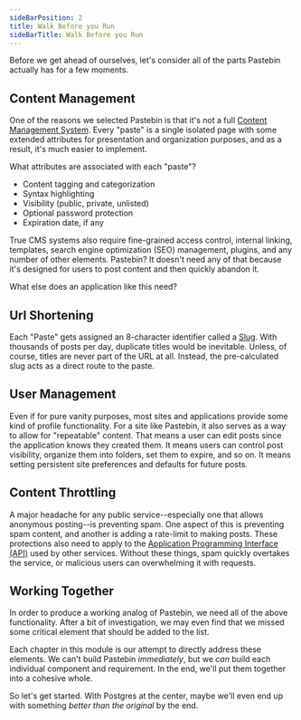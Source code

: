 ```yaml
---
sideBarPosition: 2
title: Walk Before you Run
sideBarTitle: Walk Before you Run
---
```


Before we get ahead of ourselves, let's consider all of the parts Pastebin actually has for a few moments.

## Content Management

One of the reasons we selected Pastebin is that it's not a full [Content Management System](https://en.wikipedia.org/wiki/Content_management_system). Every "paste" is a single isolated page with some extended attributes for presentation and organization purposes, and as a result, it's much easier to implement.

What attributes are associated with each "paste"?

* Content tagging and categorization
* Syntax highlighting
* Visibility (public, private, unlisted)
* Optional password protection
* Expiration date, if any

True CMS systems also require fine-grained access control, internal linking, templates, search engine optimization (SEO) management, plugins, and any number of other elements. Pastebin? It doesn't need any of that because it's designed for users to post content and then quickly abandon it.

What else does an application like this need?

## Url Shortening

Each "Paste" gets assigned an 8-character identifier called a [Slug](https://en.wikipedia.org/wiki/Clean_URL#Slug). With thousands of posts per day, duplicate titles would be inevitable. Unless, of course, titles are never part of the URL at all. Instead, the pre-calculated slug acts as a direct route to the paste.

## User Management

Even if for pure vanity purposes, most sites and applications provide some kind of profile functionality. For a site like Pastebin, it also serves as a way to allow for "repeatable" content. That means a user can edit posts since the application knows they created them. It means users can control post visibility, organize them into folders, set them to expire, and so on. It means setting persistent site preferences and defaults for future posts.

## Content Throttling

A major headache for any public service--especially one that allows anonymous posting--is preventing spam. One aspect of this is preventing spam content, and another is adding a rate-limit to making posts. These protections also need to apply to the [Application Programming Interface (API)](https://en.wikipedia.org/wiki/API) used by other services. Without these things, spam quickly overtakes the service, or malicious users can overwhelming it with requests.

## Working Together

In order to produce a working analog of Pastebin, we need all of the above functionality. After a bit of investigation, we may even find that we missed some critical element that should be added to the list.

Each chapter in this module is our attempt to directly address these elements. We can't build Pastebin _immediately_, but we _can_ build each individual component and requirement. In the end, we'll put them together into a cohesive whole.

So let's get started. With Postgres at the center, maybe we'll even end up with something _better than the original_ by the end.

